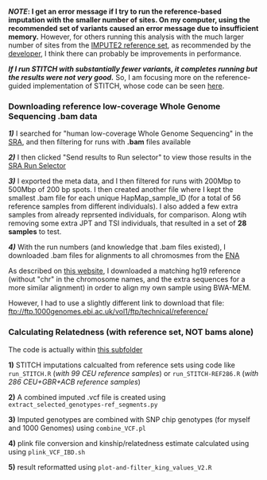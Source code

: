 ***NOTE*: I get an error message if I try to run the reference-based imputation with the smaller number of sites.  On my computer, using the recommended set of variants caused an error message due to insufficient memory.**  However, for others running this analysis with the much larger number of sites from the [IMPUTE2 reference set](https://mathgen.stats.ox.ac.uk/impute/impute_v2.html#reference), as recommended by the [developer](https://github.com/rwdavies/STITCH/issues/29), I think there can probably be improvements in performance.

***If I run STITCH with substantially fewer variants, it completes running but the results were not very good.***  So, I am focusing more on the reference-guided implementation of STITCH, whose code can be seen [here](https://github.com/cwarden45/DTC_Scripts/tree/master/Color/lcWGS_Genotype_Estimations).

### Downloading reference low-coverage Whole Genome Sequencing .bam data

***1)*** I searched for "human low-coverage Whole Genome Sequencing" in the [SRA](https://www.ncbi.nlm.nih.gov/sra/?term=human+low-coverage+whole+genome+sequencing), and then filtering for runs with **.bam** files available

***2)*** I then clicked "Send results to Run selector" to view those results in the [SRA Run Selector](https://www.ncbi.nlm.nih.gov/Traces/study/?)

***3)*** I exported the meta data, and I then filtered for runs with 200Mbp to 500Mbp of 200 bp spots.  I then created another file where I kept the smallest .bam file for each unique HapMap_sample_ID (for a total of 56 reference samples from different individuals).  I also added a few extra samples from already reprsented individuals, for comparison.  Along wtih removing some extra JPT and TSI individuals, that resulted in a set of **28 samples** to test.

***4)*** With the run numbers (and knowledge that .bam files existed), I downloaded .bam files for alignments to all chromosmes from the [ENA](https://www.ebi.ac.uk/ena)

As described on [this website](https://www.internationalgenome.org/category/reference/), I downloaded a matching hg19 reference (without "chr" in the chromosome names, and the extra sequences for a more similar alignment) in order to align my own sample using BWA-MEM.  

However, I had to use a slightly different link to download that file: ftp://ftp.1000genomes.ebi.ac.uk/vol1/ftp/technical/reference/

### Calculating Relatedness (with reference set, NOT bams alone)

The code is actually within [this subfolder](https://github.com/cwarden45/DTC_Scripts/tree/master/Color/lcWGS_Genotype_Estimations)

**1)** STITCH imputations calcualted from reference sets using code like `run_STITCH.R` (*with 99 CEU reference samples*) or `run_STITCH-REF286.R` (*with 286 CEU+GBR+ACB reference samples*)

**2)** A combined imputed .vcf file is created using `extract_selected_genotypes-ref_segments.py`

**3)** Imputed genotypes are combined with SNP chip genotypes (for myself and 1000 Genomes) using `combine_VCF.pl`

**4)** plink file conversion and kinship/relatedness estimate calculated using  using `plink_VCF_IBD.sh`

**5)** result reformatted using `plot-and-filter_king_values_V2.R`
